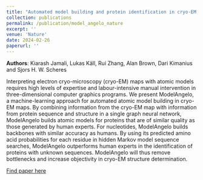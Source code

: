 ```yaml
---
title: "Automated model building and protein identification in cryo-EM maps"
collection: publications
permalink: /publication/model_angelo_nature
excerpt: ''
venue: 'Nature'
date: 2024-02-26
paperurl: ''
---
```

**Authors**: Kiarash Jamali, Lukas Käll, Rui Zhang, Alan Brown, Dari Kimanius and Sjors H. W. Scheres 

Interpreting electron cryo-microscopy (cryo-EM) maps with atomic models requires high levels of expertise and labour-intensive manual intervention in three-dimensional computer graphics programs. We present ModelAngelo, a machine-learning approach for automated atomic model building in cryo-EM maps. By combining information from the cryo-EM map with information from protein sequence and structure in a single graph neural network, ModelAngelo builds atomic models for proteins that are of similar quality as those generated by human experts. For nucleotides, ModelAngelo builds backbones with similar accuracy as humans. By using its predicted amino acid probabilities for each residue in hidden Markov model sequence searches, ModelAngelo outperforms human experts in the identification of proteins with unknown sequences. ModelAngelo will thus remove bottlenecks and increase objectivity in cryo-EM structure determination.

[Find paper here](https://www.nature.com/articles/s41586-024-07215-4)
